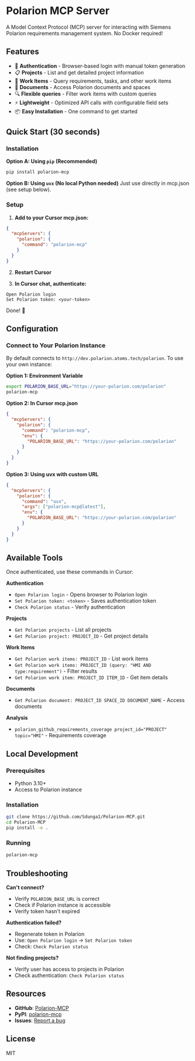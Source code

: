 # Polarion MCP Server

A Model Context Protocol (MCP) server for interacting with Siemens Polarion requirements management system. No Docker required!

## Features

- 🔐 **Authentication** - Browser-based login with manual token generation
- 📋 **Projects** - List and get detailed project information
- 📝 **Work Items** - Query requirements, tasks, and other work items
- 📄 **Documents** - Access Polarion documents and spaces
- 🔍 **Flexible queries** - Filter work items with custom queries
- ⚡ **Lightweight** - Optimized API calls with configurable field sets
- 📦 **Easy Installation** - One command to get started

## Quick Start (30 seconds)

### Installation

**Option A: Using `pip` (Recommended)**

```bash
pip install polarion-mcp
```

**Option B: Using `uvx` (No local Python needed)**
Just use directly in mcp.json (see setup below).

### Setup

1. **Add to your Cursor mcp.json:**

```json
{
  "mcpServers": {
    "polarion": {
      "command": "polarion-mcp"
    }
  }
}
```

2. **Restart Cursor**

3. **In Cursor chat, authenticate:**

```
Open Polarion login
Set Polarion token: <your-token>
```

Done! 🎉

## Configuration

### Connect to Your Polarion Instance

By default connects to `http://dev.polarion.atoms.tech/polarion`. To use your own instance:

**Option 1: Environment Variable**

```bash
export POLARION_BASE_URL="https://your-polarion.com/polarion"
polarion-mcp
```

**Option 2: In Cursor mcp.json**

```json
{
  "mcpServers": {
    "polarion": {
      "command": "polarion-mcp",
      "env": {
        "POLARION_BASE_URL": "https://your-polarion.com/polarion"
      }
    }
  }
}
```

**Option 3: Using uvx with custom URL**

```json
{
  "mcpServers": {
    "polarion": {
      "command": "uvx",
      "args": ["polarion-mcp@latest"],
      "env": {
        "POLARION_BASE_URL": "https://your-polarion.com/polarion"
      }
    }
  }
}
```

## Available Tools

Once authenticated, use these commands in Cursor:

**Authentication**

- `Open Polarion login` - Opens browser to Polarion login
- `Set Polarion token: <token>` - Saves authentication token
- `Check Polarion status` - Verify authentication

**Projects**

- `Get Polarion projects` - List all projects
- `Get Polarion project: PROJECT_ID` - Get project details

**Work Items**

- `Get Polarion work items: PROJECT_ID` - List work items
- `Get Polarion work items: PROJECT_ID (query: "HMI AND type:requirement")` - Filter results
- `Get Polarion work item: PROJECT_ID ITEM_ID` - Get item details

**Documents**

- `Get Polarion document: PROJECT_ID SPACE_ID DOCUMENT_NAME` - Access documents

**Analysis**

- `polarion_github_requirements_coverage project_id="PROJECT" topic="HMI"` - Requirements coverage

## Local Development

### Prerequisites

- Python 3.10+
- Access to Polarion instance

### Installation

```bash
git clone https://github.com/Sdunga1/Polarion-MCP.git
cd Polarion-MCP
pip install -e .
```

### Running

```bash
polarion-mcp
```

## Troubleshooting

**Can't connect?**

- Verify `POLARION_BASE_URL` is correct
- Check if Polarion instance is accessible
- Verify token hasn't expired

**Authentication failed?**

- Regenerate token in Polarion
- Use: `Open Polarion login` → `Set Polarion token`
- Check: `Check Polarion status`

**Not finding projects?**

- Verify user has access to projects in Polarion
- Check authentication: `Check Polarion status`

## Resources

- **GitHub**: [Polarion-MCP](https://github.com/Sdunga1/Polarion-MCP)
- **PyPI**: [polarion-mcp](https://pypi.org/project/polarion-mcp)
- **Issues**: [Report a bug](https://github.com/Sdunga1/Polarion-MCP/issues)

## License

MIT
